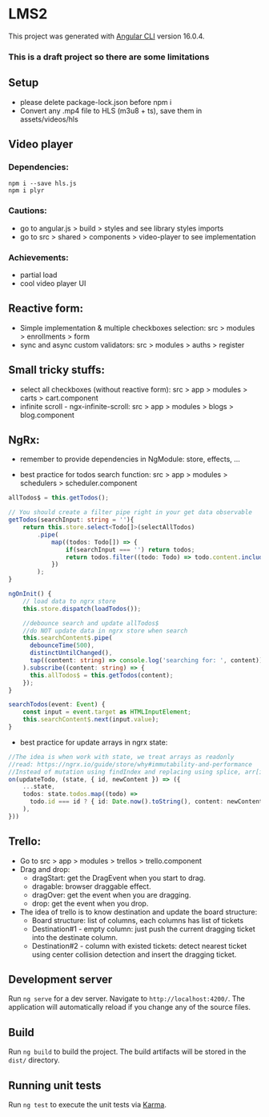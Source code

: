 # LMS2

This project was generated with [Angular CLI](https://github.com/angular/angular-cli) version 16.0.4.

### This is a draft project so there are some limitations

## Setup
- please delete package-lock.json before npm i
- Convert any .mp4 file to HLS (m3u8 + ts), save them in assets/videos/hls

## Video player

### Dependencies:

```
npm i --save hls.js
npm i plyr
```

### Cautions:

- go to angular.js > build > styles and see library styles imports
- go to src > shared > components > video-player to see implementation

### Achievements:

- partial load
- cool video player UI

## Reactive form:

- Simple implementation & multiple checkboxes selection: src > modules > enrollments > form
- sync and async custom validators: src > modules > auths > register

## Small tricky stuffs:

- select all checkboxes (without reactive form): src > app > modules > carts > cart.component
- infinite scroll - ngx-infinite-scroll: src > app > modules > blogs > blog.component

## NgRx:

- remember to provide dependencies in NgModule: store, effects, ...

- best practice for todos search function: src > app > modules > schedulers > scheduler.component
```typescript
allTodos$ = this.getTodos();

// You should create a filter pipe right in your get data observable
getTodos(searchInput: string = ''){
    return this.store.select<Todo[]>(selectAllTodos)
        .pipe(
            map((todos: Todo[]) => {
                if(searchInput === '') return todos;
                return todos.filter((todo: Todo) => todo.content.includes(searchInput));
            })
        );
}

ngOnInit() {
    // load data to ngrx store
    this.store.dispatch(loadTodos());

    //debounce search and update allTodos$
    //do NOT update data in ngrx store when search
    this.searchContent$.pipe(
      debounceTime(500), 
      distinctUntilChanged(),
      tap((content: string) => console.log('searching for: ', content)),
    ).subscribe((content: string) => {
      this.allTodos$ = this.getTodos(content);
    });
}

searchTodos(event: Event) {
    const input = event.target as HTMLInputElement;
    this.searchContent$.next(input.value);
}
```

- best practice for update arrays in ngrx state:
```typescript
//The idea is when work with state, we treat arrays as readonly
//read: https://ngrx.io/guide/store/why#immutability-and-performance
//Instead of mutation using findIndex and replacing using splice, arr[i], we should use map to return new array
on(updateTodo, (state, { id, newContent }) => ({
    ...state,
    todos: state.todos.map((todo) =>
      todo.id === id ? { id: Date.now().toString(), content: newContent } : todo
    ),
}))
```

## Trello:
- Go to src > app > modules > trellos > trello.component
- Drag and drop:
  - dragStart: get the DragEvent when you start to drag.
  - dragable: browser draggable effect.
  - dragOver: get the event when you are dragging.
  - drop: get the event when you drop.
- The idea of trello is to know destination and update the board structure:
  - Board structure: list of columns, each columns has list of tickets
  - Destination#1 - empty column: just push the current dragging ticket into the destinate column.
  - Destination#2 - column with existed tickets: detect nearest ticket using center collision detection and insert the dragging ticket.

## Development server

Run `ng serve` for a dev server. Navigate to `http://localhost:4200/`. The application will automatically reload if you change any of the source files.

## Build

Run `ng build` to build the project. The build artifacts will be stored in the `dist/` directory.

## Running unit tests

Run `ng test` to execute the unit tests via [Karma](https://karma-runner.github.io).
